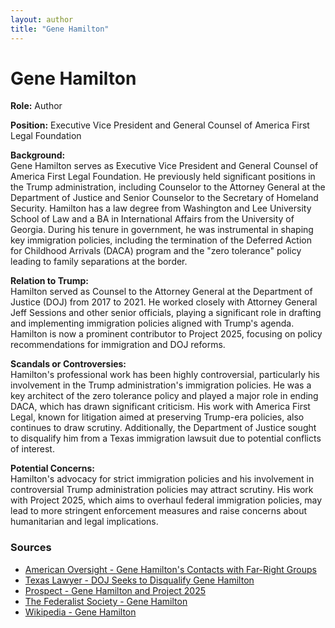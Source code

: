 ```yaml
---
layout: author
title: "Gene Hamilton"
---
```


# Gene Hamilton

**Role:** Author

**Position:** Executive Vice President and General Counsel of America First Legal Foundation

**Background:**  
Gene Hamilton serves as Executive Vice President and General Counsel of America First Legal Foundation. He previously held significant positions in the Trump administration, including Counselor to the Attorney General at the Department of Justice and Senior Counselor to the Secretary of Homeland Security. Hamilton has a law degree from Washington and Lee University School of Law and a BA in International Affairs from the University of Georgia. During his tenure in government, he was instrumental in shaping key immigration policies, including the termination of the Deferred Action for Childhood Arrivals (DACA) program and the "zero tolerance" policy leading to family separations at the border.

**Relation to Trump:**  
Hamilton served as Counsel to the Attorney General at the Department of Justice (DOJ) from 2017 to 2021. He worked closely with Attorney General Jeff Sessions and other senior officials, playing a significant role in drafting and implementing immigration policies aligned with Trump's agenda. Hamilton is now a prominent contributor to Project 2025, focusing on policy recommendations for immigration and DOJ reforms.

**Scandals or Controversies:**  
Hamilton's professional work has been highly controversial, particularly his involvement in the Trump administration's immigration policies. He was a key architect of the zero tolerance policy and played a major role in ending DACA, which has drawn significant criticism. His work with America First Legal, known for litigation aimed at preserving Trump-era policies, also continues to draw scrutiny. Additionally, the Department of Justice sought to disqualify him from a Texas immigration lawsuit due to potential conflicts of interest.

**Potential Concerns:**  
Hamilton's advocacy for strict immigration policies and his involvement in controversial Trump administration policies may attract scrutiny. His work with Project 2025, which aims to overhaul federal immigration policies, may lead to more stringent enforcement measures and raise concerns about humanitarian and legal implications.

### Sources
- [American Oversight - Gene Hamilton's Contacts with Far-Right Groups](https://www.americanoversight.org)
- [Texas Lawyer - DOJ Seeks to Disqualify Gene Hamilton](https://www.law.com/texaslawyer)
- [Prospect - Gene Hamilton and Project 2025](https://prospect.org)
- [The Federalist Society - Gene Hamilton](https://fedsoc.org/contributors/gene-hamilton)
- [Wikipedia - Gene Hamilton](https://en.wikipedia.org/wiki/Gene_Hamilton)
